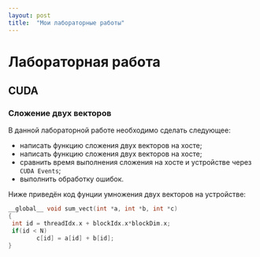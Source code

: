 ```yaml
---
layout: post
title:  "Мои лабораторные работы"
---
```

# Лабораторная работа #  
## CUDA ##  
### Сложение двух векторов ###  

В данной лабораторной работе необходимо сделать следующее:  
* написать функцию сложения двух векторов на хосте;  
* написать функцию сложения двух векторов на хосте;  
* сравнить время выполнения сложения на хосте и устройстве через `CUDA Events`;  
* выполнить обработку ошибок.  

Ниже приведён код фунции умножения двух векторов на устройстве:  
```c++  
__global__ void sum_vect(int *a, int *b, int *c)
{
 int id = threadIdx.x + blockIdx.x*blockDim.x;
 if(id < N)
		c[id] = a[id] + b[id];
}  
```
  
